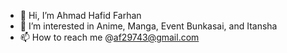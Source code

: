 - 👋 Hi, I’m Ahmad Hafid Farhan
- 👀 I’m interested in Anime, Manga, Event Bunkasai, and Itansha
- 📫 How to reach me @af29743@gmail.com

<!---
Hafidfarhan75/Hafidfarhan75 is a ✨ special ✨ repository because its `README.md` (this file) appears on your GitHub profile.
You can click the Preview link to take a look at your changes.
--->
